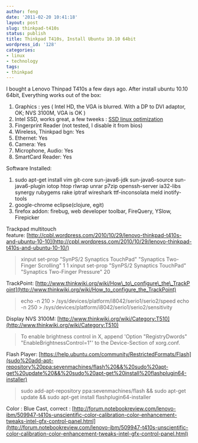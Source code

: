```yaml
---
author: feng
date: '2011-02-20 10:41:18'
layout: post
slug: thinkpad-t410s
status: publish
title: Thinkpad T410s, Install Ubuntu 10.10 64bit
wordpress_id: '128'
categories:
- linux
- technology
tags:
- thinkpad
---
```


I bought a Lenovo Thinpad T410s a few days ago. After install
ubuntu 10.10 64bit, Everything works out of the box:
1.  Graphics : yes ( Intel HD, the VGA is blurred. With a DP to DVI adaptor, OK; NVS 3100M, VGA is OK )
2.  Intel SSD, works great, a few tweeks : [SSD linux optimization](http://shenfeng.me/?p=129)
3.  Fingerprint Reader (not tested, I disable it from bios)
4.  Wireless, Thinkpad bgn: Yes
5.  Ethernet: Yes
6.  Camera: Yes
7.  Microphone, Audio: Yes
8.  SmartCard Reader: Yes

Software Installed:
1.  sudo apt-get install vim git-core sun-java6-jdk
    sun-java6-source sun-java6-plugin iotop htop rlwrap unrar p7zip
    openssh-server ia32-libs synergy rubygems rake iptraf wireshark
    ttf-inconsolata meld ﻿inotify-tools
2.  google-chrome eclipse(clojure, egit)
3.  firefox addon: firebug, web developer toolbar, FireQuery,
    YSlow, Firepicker

Trackpad multitouch
feature: [http://cpbl.wordpress.com/2010/10/29/lenovo-thinkpad-t410s-and-ubuntu-10-10](http://cpbl.wordpress.com/2010/10/29/lenovo-thinkpad-t410s-and-ubuntu-10-10/)
> xinput set-prop "SynPS/2 Synaptics TouchPad" "Synaptics Two-Finger
> Scrolling" 1 1 xinput set-prop "SynPS/2 Synaptics TouchPad"
> "Synaptics Two-Finger Pressure" 20

TrackPoint: [http://www.thinkwiki.org/wiki/How\_to\_configure\_the\_TrackPoint](http://www.thinkwiki.org/wiki/How_to_configure_the_TrackPoint)
> echo -n 210 \> /sys/devices/platform/i8042/serio1/serio2/speed echo
> -n 250 \> /sys/devices/platform/i8042/serio1/serio2/sensitivity

Display NVS 3100M:
[http://www.thinkwiki.org/wiki/Category:T510](http://www.thinkwiki.org/wiki/Category:T510)
> To enable brightness control in X, append 'Option "RegistryDwords"
> "EnableBrightnessControl=1"' to the Device-Section of xorg.conf.

Flash
Player: [https://help.ubuntu.com/community/RestrictedFormats/Flash](sudo%20add-apt-repository%20ppa:sevenmachines/flash%20&&%20sudo%20apt-get%20update%20&&%20sudo%20apt-get%20install%20flashplugin64-installer)
> sudo add-apt-repository ppa:sevenmachines/flash && sudo apt-get
> update && sudo apt-get install flashplugin64-installer

Color : Blue Cast, correct :
[http://forum.notebookreview.com/lenovo-ibm/509947-t410s-unscientific-color-calibration-color-enhancement-tweaks-intel-gfx-control-panel.html](http://forum.notebookreview.com/lenovo-ibm/509947-t410s-unscientific-color-calibration-color-enhancement-tweaks-intel-gfx-control-panel.html)



